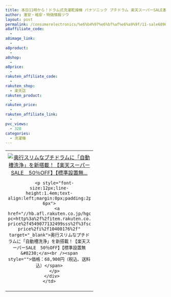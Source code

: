 ```yaml
---
title: 本日11時から！ドラム式洗濯乾燥機 パナソニック プチドラム 楽天スーパーSALE激安特価68,900円！送料無料！
author: 激安・格安・特価情報ツウ
layout: post
permalink: /consumerelectronics/%e6%b4%97%e6%bf%af%e6%a9%9f/11-sale68900.html
a8affiliate_code:
  -
a8image_link:
  -
a8product:
  -
a8shop:
  -
a8price:
  -
rakuten_affiliate_code:
  -
rakuten_shop:
  - 楽天店
rakuten_product:
  -
rakuten_price:
  -
rakuten_affiliate_link:
  -
pvc_views:
  - 328
categories:
  - 洗濯機
---
```

<table border="0" cellpadding="0" cellspacing="0">
  <tr>
    <td valign="top">
      <div style="border:1px none;margin:0px;padding:6px 0px;width:260px;text-align:center;float:left">
        <a href="//hb.afl.rakuten.co.jp/hgc/0c732d0a.bc29f002.0c732d0b.d1950f69/?pc=http%3a%2f%2fitem.rakuten.co.jp%2fa-price%2f4549077132499sss%2f%3fscid%3daf_link_tbl&m=http%3a%2f%2fm.rakuten.co.jp%2fa-price%2fi%2f10400176%2f" target="_blank"><img src="//hbb.afl.rakuten.co.jp/hgb/?pc=http%3a%2f%2fthumbnail.image.rakuten.co.jp%2f%400_mall%2fa-price%2fcabinet%2fimage%2f58%2f4549077132499.jpg%3f_ex%3d240x240&m=http%3a%2f%2fthumbnail.image.rakuten.co.jp%2f%400_mall%2fa-price%2fcabinet%2fimage%2f58%2f4549077132499.jpg" alt="奥行スリムなプチドラムに「自動槽洗浄」を新搭載！【楽天スーパーSALE　50％OFF】【標準設置無..." border="0" style="margin:0px;padding:0px" /></a>

        <p style="font-size:12px;line-height:1.4em;text-align:left;margin:0px;padding:2px 6px">
          <a href="//hb.afl.rakuten.co.jp/hgc/0c732d0a.bc29f002.0c732d0b.d1950f69/?pc=http%3a%2f%2fitem.rakuten.co.jp%2fa-price%2f4549077132499sss%2f%3fscid%3daf_link_tbl&m=http%3a%2f%2fm.rakuten.co.jp%2fa-price%2fi%2f10400176%2f" target="_blank">奥行スリムなプチドラムに「自動槽洗浄」を新搭載！【楽天スーパーSALE　50％OFF】【標準設置無&#8230;</a><br /><span style="">価格：68,900円（税込、送料込）</span>
        </p>
      </div>
    </td>
  </tr>
</table>